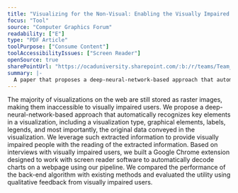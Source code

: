 ```yaml
---
title: "Visualizing for the Non‐Visual: Enabling the Visually Impaired to Use Visualization"
focus: "Tool"
source: "Computer Graphics Forum"
readability: ["E"]
type: "PDF Article"
toolPurpose: ["Consume Content"]
toolAccessibilityIssues: ["Screen Reader"]
openSource: true
sharePointUrl: "https://ocaduniversity.sharepoint.com/:b:/r/teams/Team_WeCount/Shared%20Documents/Resources%20and%20Tools/Literature%20(curated)/Visualizing%20for%20the%20Non-Visual.pdf?csf=1&web=1&e=0PEfIh"
summary: |-
  A paper that proposes a deep‐neural‐network‐based approach that automatically recognizes key elements in a visualization, including visualization type, graphical elements, labels, legends, and the original data conveyed in the visualization. 
---
```

The majority of visualizations on the web are still stored as raster images, making them inaccessible to visually impaired users.
We propose a deep-neural-network-based approach that automatically recognizes key elements in a visualization, including a
visualization type, graphical elements, labels, legends, and most importantly, the original data conveyed in the visualization. We
leverage such extracted information to provide visually impaired people with the reading of the extracted information. Based
on interviews with visually impaired users, we built a Google Chrome extension designed to work with screen reader software
to automatically decode charts on a webpage using our pipeline. We compared the performance of the back-end algorithm with
existing methods and evaluated the utility using qualitative feedback from visually impaired users.
